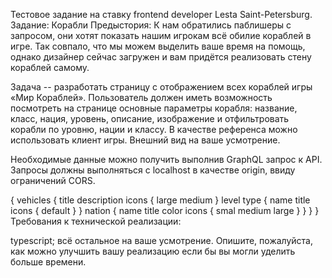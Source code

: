 Тестовое задание на ставку frontend developer Lesta Saint-Petersburg.
Задание:
Корабли
Предыстория: К нам обратились паблишеры с запросом, они хотят показать нашим игрокам всё обилие кораблей в игре. Так совпало, что мы можем выделить ваше время на помощь, однако дизайнер сейчас загружен и вам придётся реализовать стену кораблей самому.

Задача -- разработать страницу с отображением всех кораблей игры «Мир Кораблей». Пользователь должен иметь возможность посмотреть на странице основные параметры корабля: название, класс, нация, уровень, описание, изображение и отфильтровать корабли по уровню, нации и классу. В качестве референса можно использовать клиент игры. Внешний вид на ваше усмотрение.

Необходимые данные можно получить выполнив GraphQL запрос к API. Запросы должны выполняться с localhost в качестве origin, ввиду ограничений CORS.

{
vehicles {
title
description
icons {
large
medium
}
level
type {
name
title
icons {
default
}
}
nation {
name
title
color
icons {
smal
medium
large
}
}
}
}
Требования к технической реализации:

typescript;
всё остальное на ваше усмотрение.
Опишите, пожалуйста, как можно улучшить вашу реализацию если бы вы могли уделить больше времени.
